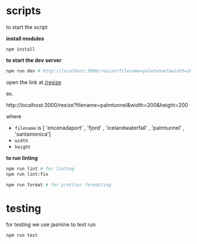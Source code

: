 # scripts

to start the script

**install modules**

```
npm install
```

**to start the dev server**

```sh
npm run dev # http://localhost:3000/resize?filename=palmtunnel&width=200&height=200
```

open the link at [/resize](http://localhost:3000/resize?filename=palmtunnel&width=200&height=200)

ex.

http://localhost:3000/resize?filename=palmtunnel&width=200&height=200

where

- `filename` is [ 'encenadaport' , 'fjord' , 'icelandwaterfall' , 'palmtunnel' , 'santamonica']
- `width`
- `height`

**to run linting**

```sh
npm run lint # for linting
npm run lint:fix

npm run format # for prettier formatting
```

# testing

for testing we use jasmine to test run

```
npm run test
```

